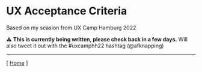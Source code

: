 # UX Acceptance Criteria

Based on my seasion from UX Camp Hamburg 2022

⚠️ **This is currently being written, please check back in a few days.** Will also tweet it out with the #uxcamphh22 hashtag (@afknapping)

---

\[ [Home](/) \]
<link rel="stylesheet" href="/css.css">
